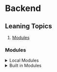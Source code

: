 # Backend

## Leaning Topics

1. [Modules](#modules)

<a name="modules"></a>
### Modules
<details>
<summary>Local Modules</summary>
যে সকল modules আমরা নিজেরা তৈরি করে থাকি সে সকল modules কে local modules বলা হয়।

```javascript
নিজেরা modules তৈরি করলে সেটা নিম্নক্তভাবে করতে হবে... 
const getName = () => 'Md Abdullah Fardus'; (এখানে ES6 এর ফাংশন ব্যবহার করা হয়েছে)
const getDOB = () => '08/08/1993';

exports.name = getName; (তৈরি করা ফাংশন exports করতে হবে ব্যবহার করার জন্য)
exports.age = getDOB; (exports. এর পরে যেকোনো নাম দেয়া যাবে)
(উপরোক্ত পদ্ধতিতে exports করার সুবিধা হলো এটাকে পছন্দ অনুযায়ী নামে exports করা যায়)

এই তৈরি কৃত modules ব্যবহার করার পদ্ধতি যথাক্রমে... 
const author = require('./Local_modules'); (যেকোনো নাম দিয়ে সেটাকে require করে নিতে হবে এবং file path বলে দিতে হবে)

console.log(author.name());
console.log(author.age());
(চেক করার জন্য terminal এ node index.js/অথবা যে ফাইলে রাখা হবে সেই ফাইলের নাম লিখে enter করলেই result দেখাবে)

অন্য আরেকটি উপায়ে export এবং import করা যায়, তা যথাক্রমে... 
exports.presentAddress = () => 'Sufia Vila/1st Floor/B3, Puratan Controlmore, North Patenga, Chattogram-4222';
(আলাদা করে লেখা এড়িয়ে যেতে চাইলে এই পদ্ধতিটি ব্যবহার করা যেতে পারে)
const {presentAddress} = require('./Local_modules');
(এখানে পছন্দ অনুযায়ী নাম দেয়া যায় না, যেমন্টা modules এর নাম দেয়া হয় ঠিক সেভাবেই লিখতে হয় এবং সেটা দ্বিতীয় বন্ধনীর ভেতরে)

আরো একটি export এবং import এর উপায় যথাক্রমে...
const fatherName = 'Md Olliullah Anshari'; (চাইলে variable ও ব্যবহার করা যায়)
const motherName = 'Jannatul Fardus';

module.exports = {
    fatherName,
    motherName
}
(modules.export কথাটি লিখে = সমান চিহ্ন দিয়ে দ্বিতীয় বন্ধনীর মধ্যে variable এর নাম দেয়া যায়,
তবে এক্ষেত্রেও নিজের ইচ্ছেমত নতুন নাম দেয়া যায় না export এর ক্ষেত্রে,
আপনি চাইলে এই পদ্ধতিতে ফাংশনও export করতে পারবেন)

const author = require('./Local_modules'); (require এর মাধ্যমে import করে নিতে হবে)
console.log(author.fatherName);
console.log(author.motherName);
```

    
</details>
<details>
<summary>Built in Modules</summary>
যে সকল modules পূর্বে থেকেই nodejs এর মধ্যে তৈরি করা রয়েছে সে সকল modules কে build in modules বলে। যেমন -

 - fs (ফাইল সিস্টেম হ্যান্ডেল করতে ব্যবহৃত হয়)
 - http (http server তৈরি করতে ব্যবহৃত হয়)
 - https (https server তৈরি করতে ব্যবহৃত হয়)
 - path (ফাইলের পাথ হ্যান্ডেল করতে ব্যবহৃত হয়)
 - url (url string parse করতে ব্যবহৃত হয়)
 - util (utility functions ব্যবহার করতে ব্যবহৃত হয়)
  


<details>
    <summary>File System (fs)</summary>
fs module ব্যবহার করার পূর্বে এটাকে যেকোনো নামে require করে নিতে হবে 

```javascript
const fs = require('fs');
```
fs module এ নিম্নোক্ত functions/methods সমূহ রয়েছে - 

- writeFile (এর সাহায্যে নতুন কোনো ফাইল তৈরি করা যায়)
```javascript
fs.writeFile('demo.txt','This is demo text',(err)=>{
       return (err ? console.log('err') : console.log('successful'))
    })
(আমরা demo নামে একটি text file তৈরি করার জন্য উপরোক্ত কোডটি ব্যবহার করেছি। 
প্রথম বন্ধনীর ভেতরে আমরা প্রহমে যে ফাইলটি তৈরি করতে চাই তার নাম extension সহ লিখেছি অর্থাৎ demo.txt
তারপর ফাইলের ভেতরে আমরা কিছু text লিখে দিয়েছি এবং
সর্বশেষে আমরা একটা call back ফাংশন দিয়েছি।
এখানে ফাংশনের ভেতরে আমরা একটি প্যারামিটার পাছ করেছি err নামে।
এরপর আমরা একটি টার্নারী কন্ডিশন ব্যবহার করেছি, অর্থাৎ ফাংশনের মধ্যে থাকা প্যারামিটার 
err হলে err লেখা console এ প্রিন্ট হবে, আর err না হলে console এ successful প্রিন্ট হবে।)
```
- appendFile (এর সাহায্যে কোনো ফাইল আপডেট করা যায়) 
```javascript
fs.appendFile('demo.txt','This text is included by appendFile method.',(err)=>{
       return (err ? console.log('err') : console.log('successful'))
    })
(এই পদ্ধতিতে আমরা যে ফাইলের ডাটা আপডেট করতে চাইছি সেই ফাইলের নাম extension সহ লিখে,
তারপর ডাটা লিখেছি এবং শেষে একটি কল বেক ফাংশন দিয়েছি, যাতে করে বুঝতে পারা যায় ফাইল
আপডেট ঠিক মতো হয়েছে কি না)
```
- readFile (এর সাহায্যে কোনো ফাইল রিড করা যায়)
```javascript
 fs.readFile('demo.txt','utf-8',(err, data)=>{
       return (err ? console.log('err') : console.log(data))
    })
(এই পদ্ধতিতে কোনো ফাইলের ডাটা রিড করার জন্য প্রথমে ফাইলের নামটি দিতে হবে extension সহ,
তারপর এনকোড হিসেবে utf-8 দিতে হবে। এই utf-8 না দিলে ফাইল রিডিং এর পরিবর্তে buffer দেখাবে।
তারপর কল বেক ফাংশনে দুটি প্যারামিটার দিয়ে দিতে হবে, একটি হলো err এবং অন্যটি হলো data)
```
- renameFile (এর সাহায্যে কোনো ফাইলের নাম পরিবর্তন করা যায়)
```javascript
fs.rename('demo.txt demo2.text','demo2.txt',(err)=>{
       return (err ? console.log('err') : console.log('successful'))
    })
(এই পদ্ধতিতে যে ফাইলের নাম পরিবর্তন করা হবে সেই ফাইলের নাম প্রথমে extension সহ লিখতে হবে
তারপর যে নতুন নামকরণ করতে চান সে নামটি লিখে দিতে হবে এবং শেষে কল বেক ফাংশনের মধ্যে একটি
প্যারামিটার পাছ করে err অথবা successful message console এ প্রিন্ট কমান্ড দিতে পারেন)
```
- unlink (এর সাহায্যে কোনো ফাইল ডিলিট করা যায়)
```javascript
fs.unlink('demo.txt,kk.txt',(err)=>{
       return (err ? console.log('err') : console.log('successful'))
    })
(এই পদ্ধতিতে শুধু যে ফাইলটি ডিলিট করা হবে তার নাম extension সহ দিয়ে একটি কল বেক ফাংশনে
একটি প্যারামিটার পাছ করে err অথবা successfull message প্রিন্ট করতে পারেন)
```
- exists (এর সাহায্যে কোনো ফাইল খোজা যায়)
```javascript
fs.exists('demo.txt',(result)=>{
       return (result ? console.log('found') : console.log('not found'))
    })
(এই পদ্ধতিতে যে ফাইলের খোজ করা হবে তার নাম extension সহ লিখে তারপর একটি কল বেক ফাংশনে
একটি প্যারামিটার পাছ করে দিয়ে আপনি চাইলে তার মাধ্যমে found অথবা not found প্রিন্ট করাতে পারেন
টার্নারি কন্ডিশনাল অপারেটর ব্যবহারের মাধ্যমে)
```
</details>
</details>
